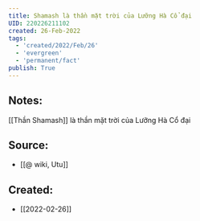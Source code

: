 ```yaml
---
title: Shamash là thần mặt trời của Lưỡng Hà Cổ đại
UID: 220226211102
created: 26-Feb-2022
tags:
  - 'created/2022/Feb/26'
  - 'evergreen'
  - 'permanent/fact'
publish: True
---
```

## Notes:
[[Thần Shamash]] là thần mặt trời của Lưỡng Hà Cổ đại

## Source:
- [[@ wiki, Utu]]





## Created:
- [[2022-02-26]]
